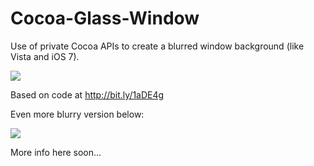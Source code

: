 Cocoa-Glass-Window
==================

Use of private Cocoa APIs to create a blurred window background (like Vista and iOS 7).

<img src="http://dribbble.s3.amazonaws.com/users/344010/screenshots/1178098/glass.png">

Based on code at http://bit.ly/1aDE4g

Even more blurry version below:

<img src="http://dribbble.s3.amazonaws.com/users/344010/screenshots/1178098/attachments/154657/moreBlur.png">

More info here soon...
